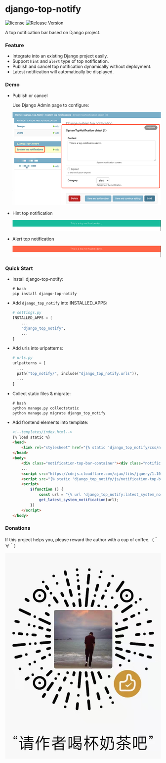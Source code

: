 # django-top-notify
[![license](https://img.shields.io/badge/license-mit-brightgreen.svg?style=flat)](https://github.com/normal-wls/django-top-notify/blob/main/LICENSE) [![Release Version](https://img.shields.io/badge/release-1.0.0-brightgreen.svg)](https://github.com/normal-wls/django-top-notify/releases)

A top notification bar based on Django project.

### Feature 
- Integrate into an existing Django project easily.
- Support `hint` and `alert` type of top notification.
- Publish and cancel top notification dynamically without deployment.
- Latest notification will automatically be displayed.

### Demo
- Publish or cancel

  Use Django Admin page to configure:

  ![configuration.png](docs/pics/configuration.png)

- Hint top notification

  ![hint_top_notification.png](docs/pics/hint_top_notification.png)

- Alert top notification

  ![alert_top_notification.png](docs/pics/alert_top_notification.png)

### Quick Start
- Install django-top-notify:
  ```shell
  # bash
  pip install django-top-notify
  ```
- Add `django_top_notify` into INSTALLED_APPS:
  ``` python
  # settings.py
  INSTALLED_APPS = [
      ...
      "django_top_notify",
      ...
  ]
  ```
- Add urls into urlpatterns:
  ``` python
  # urls.py
  urlpatterns = [
    ...
    path("top_notify/", include("django_top_notify.urls")),
    ...
  ]
  ```
- Collect static files & migrate:
  ```shell
  # bash
  python manage.py collectstatic
  python manage.py migrate django_top_notify
  ```
- Add frontend elements into template:
  ``` html
  <!--templates/index.html-->
  {% load static %}
  <head>
      <link rel="stylesheet" href="{% static 'django_top_notify/css/notification-top-bar.css' %}">
  </head>
  <body>
      <div class="notification-top-bar-container"><div class="notification-top-bar"><p></p></div></div>
      ...
      <script src="https://cdnjs.cloudflare.com/ajax/libs/jquery/1.10.2/jquery.min.js"></script>
      <script src="{% static 'django_top_notify/js/notification-top-bar.js' %}"></script>
      <script>
          $(function () {
              const url = "{% url 'django_top_notify:latest_system_notification' %}";
              get_latest_system_notification(url);
          })
      </script>
  </body>
  ```

### Donations
If this project helps you, please reward the author with a cup of coffee.（＾∀＾）

![donate_qr_code.png](docs/pics/donate_qr_code.png)